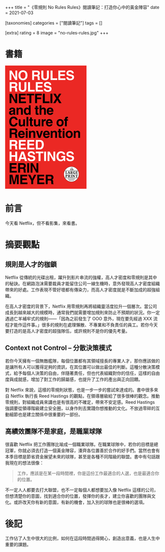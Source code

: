 +++
title = "《零規則 No Rules Rules》閱讀筆記：打造你心中的黃金陣容"
date = 2021-07-03

[taxonomies]
categories = ["閱讀筆記"]
tags = []

[extra]
rating = 8
image = "no-rules-rules.jpg"
+++

# 書籍

[![](no-rules-rules.jpg)](https://www.goodreads.com/book/show/49099937-no-rules-rules)

# 前言

今天看 Netflix，但不看影集，來看書。

# 摘要觀點

## 規則是人才的枷鎖

Netflix 從傳統的光碟出租，躍升到影片串流的強權，高人才密度和零規則是其中的秘訣。在網路泡沫需要裁員才能留住公司一線生機時，意外發現高人才密度組織帶來的好處。工作表現不管好壞都有傳染力，而高人才密度就是不斷加成的超強組織。

在高人才密度的背景下，Netflix 用零規則再將組織靈活度拉升一個層次。當公司成長到越來越大的規模時，通常我們就需要增加規則來防止不預期的狀況。你一定遇過亡羊補牢式的規則——「因為之前發生了 OOO 意外，現在要先經過 XXX 流程才能作這件事。」很多的規則在處理懶散、不專業和不負責任的員工。若你今天要打造的是高人才密度的超強隊伍，或許規則不是你的優先考量。

## Context not Control – 分散決策模式

若你今天擁有一個無敵艦隊，每個位置都有其領域擅長的專業人才，那你應該做的是讓所有人可以獲得足夠的資訊，在其位置可以做出最佳的判斷。這種分散決策模式，給予每個人決策的自由，伴隨著責任，但也代表組織對你的信任，這樣的自由度與成就感，增加了對工作的歸屬感，也提升了工作的產出與正向回饋。

對 Netflix 來說，這樣的零規則狀態，也是一步一步的嘗試來達成的。書中很多來自 Netflix 執行長 Reed Hastings 的觀點，在領導層級給了很多很棒的觀念。推動零規則，對組織成員來講也是有很高的不確定，帶來不安定感。Reed Hastings 強調要從領導階級建立安全圈，以身作則去實踐你想推動的文化。不放過零碎的互動細節也是建立關係中很重要的一部份。

## 高績效團隊不是家庭，是職業球隊

很喜歡 Netflix 把工作團隊比喻成一個職業球隊。在職業球隊中，若你的目標是總冠軍，你就必須去打造一個黃金陣容，湊齊各位置善於合作的好手們。當然也會有本季目標是節省資金展望未來的球隊，甚至是各種不同階級的聯盟。書中有句話跟我現在的想法很像：

> 工作，應該是在某一段時間裡，你是這份工作最適合的人選，也是最適合你的位置。

不一定人人都要去打大聯盟，也不一定每個人都想要加入像 Netflix 這樣的公司，但想清楚你的意圖，找到適合你的位置，發揮你的長才，建立你喜歡的團隊與文化。或許改天你有新的意圖，有新的機會，加入別的球隊也是很棒的選項。

# 後記

工作佔了人生中很大的比例，如何在這段時間過得開心，創造出意義，也是人生中重要的課題。


